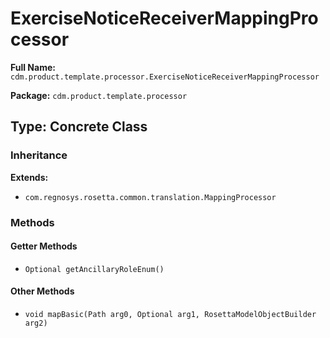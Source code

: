 # ExerciseNoticeReceiverMappingProcessor

**Full Name:** `cdm.product.template.processor.ExerciseNoticeReceiverMappingProcessor`

**Package:** `cdm.product.template.processor`

## Type: Concrete Class

### Inheritance

**Extends:**
- `com.regnosys.rosetta.common.translation.MappingProcessor`

### Methods

#### Getter Methods

- `Optional getAncillaryRoleEnum()`

#### Other Methods

- `void mapBasic(Path arg0, Optional arg1, RosettaModelObjectBuilder arg2)`

